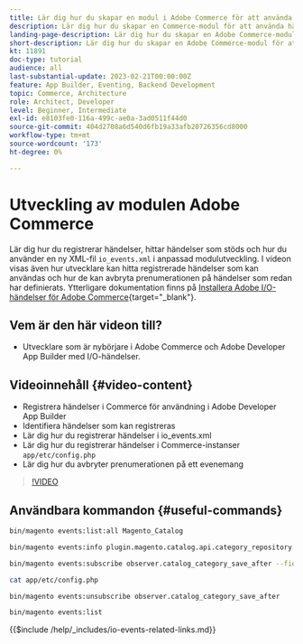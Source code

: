 ```yaml
---
title: Lär dig hur du skapar en modul i Adobe Commerce för att använda händelser.
description: Lär dig hur du skapar en Commerce-modul för att använda händelser.
landing-page-description: Lär dig hur du skapar en Adobe Commerce-modul för att använda händelser.
short-description: Lär dig hur du skapar en Adobe Commerce-modul för att använda händelser.
kt: 11891
doc-type: tutorial
audience: all
last-substantial-update: 2023-02-21T00:00:00Z
feature: App Builder, Eventing, Backend Development
topic: Commerce, Architecture
role: Architect, Developer
level: Beginner, Intermediate
exl-id: e8103fe0-116a-499c-ae0a-3ad0511f44d0
source-git-commit: 404d2708a6d540d6fb19a33afb20726356cd8000
workflow-type: tm+mt
source-wordcount: '173'
ht-degree: 0%

---
```


# Utveckling av modulen Adobe Commerce

Lär dig hur du registrerar händelser, hittar händelser som stöds och hur du använder en ny XML-fil `io_events.xml` i anpassad modulutveckling. I videon visas även hur utvecklare kan hitta registrerade händelser som kan användas och hur de kan avbryta prenumerationen på händelser som redan har definierats. Ytterligare dokumentation finns på [Installera Adobe I/O-händelser för Adobe Commerce](https://developer.adobe.com/commerce/events/get-started/installation/){target="_blank"}.

## Vem är den här videon till?

* Utvecklare som är nybörjare i Adobe Commerce och Adobe Developer App Builder med I/O-händelser.

## Videoinnehåll {#video-content}

* Registrera händelser i Commerce för användning i Adobe Developer App Builder
* Identifiera händelser som kan registreras
* Lär dig hur du registrerar händelser i io_events.xml
* Lär dig hur du registrerar händelser i Commerce-instanser `app/etc/config.php`
* Lär dig hur du avbryter prenumerationen på ett evenemang

>[!VIDEO](https://video.tv.adobe.com/v/3415802?quality=12&learn=on)

## Användbara kommandon {#useful-commands}

```bash
bin/magento events:list:all Magento_Catalog

bin/magento events:info plugin.magento.catalog.api.category_repository.save

bin/magento events:subscribe observer.catalog_category_save_after --fields=entity_id --fields=parent_id

cat app/etc/config.php

bin/magento events:unsubscribe observer.catalog_category_save_after

bin/magento events:list
```

{{$include /help/_includes/io-events-related-links.md}}
